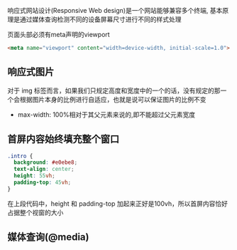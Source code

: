 响应式网站设计(Responsive Web design)是一个网站能够兼容多个终端, 基本原理是通过媒体查询检测不同的设备屏幕尺寸进行不同的样式处理

页面头部必须有meta声明的viewport
```html
<meta name="viewport" content="width=device-width, initial-scale=1.0">
```

## 响应式图片
对于 img 标签而言，如果我们只规定高度和宽度中的一个的话，没有规定的那一个会根据图片本身的比例进行自适应，也就是说可以保证图片的比例不变

* max-width: 100%相对于其父元素来说的,即不能超过父元素宽度


## 首屏内容始终填充整个窗口
```css
.intro {
  background: #e0ebe8;
  text-align: center;
  height: 55vh;
  padding-top: 45vh;
}
```
在上段代码中，height 和 padding-top 加起来正好是100vh，所以首屏内容恰好占据整个视窗的大小

## 媒体查询(@media)
